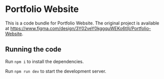
  # Portfolio Website

  This is a code bundle for Portfolio Website. The original project is available at https://www.figma.com/design/3Y02veY0kggquWEKo6tIIj/Portfolio-Website.

  ## Running the code

  Run `npm i` to install the dependencies.

  Run `npm run dev` to start the development server.
  